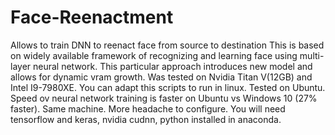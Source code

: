# Face-Reenactment
Allows to train DNN to reenact face from source to destination
This is based on widely available framework of recognizing and learning face using multi-layer neural network. This particular approach 
introduces new model and allows for dynamic vram growth.  Was tested on Nvidia Titan V(12GB) and Intel I9-7980XE. You can adapt this scripts to
run in linux. Tested on Ubuntu. Speed ov neural network training is faster on Ubuntu vs Windows 10 (27% faster). Same machine. More headache to 
configure. You will need tensorflow and keras, nvidia cudnn, python installed in anaconda. 
